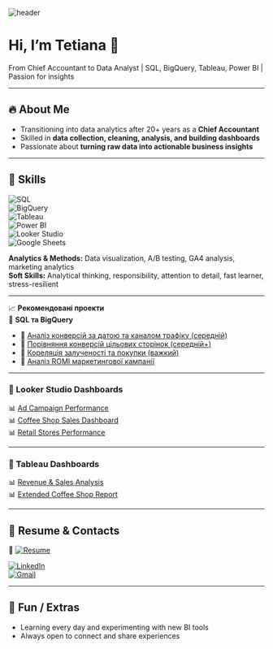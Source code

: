 ![header](https://capsule-render.vercel.app/api?type=soft&color=0:FFD700,100:1E90FF&height=200&section=header&text=Hi%2C%20I'm%20Tetiana%20👋&fontSize=40&fontColor=ffffff&animation=fadeIn)

# Hi, I’m Tetiana 👋  
From Chief Accountant to Data Analyst | SQL, BigQuery, Tableau, Power BI | Passion for insights  

---

## 🔥 About Me  
- Transitioning into data analytics after 20+ years as a **Chief Accountant**  
- Skilled in **data collection, cleaning, analysis, and building dashboards**  
- Passionate about **turning raw data into actionable business insights**  

---

## 🧰 Skills  

![SQL](https://img.shields.io/badge/SQL-336791?style=for-the-badge&logo=postgresql&logoColor=white)  
![BigQuery](https://img.shields.io/badge/BigQuery-669DF6?style=for-the-badge&logo=google-bigquery&logoColor=white)  
![Tableau](https://img.shields.io/badge/Tableau-E97627?style=for-the-badge&logo=tableau&logoColor=white)  
![Power BI](https://img.shields.io/badge/Power_BI-F2C811?style=for-the-badge&logo=powerbi&logoColor=black)  
![Looker Studio](https://img.shields.io/badge/Looker_Studio-4285F4?style=for-the-badge&logo=google&logoColor=white)  
![Google Sheets](https://img.shields.io/badge/Google_Sheets-34A853?style=for-the-badge&logo=googlesheets&logoColor=white)  

**Analytics & Methods:** Data visualization, A/B testing, GA4 analysis, marketing analytics  
**Soft Skills:** Analytical thinking, responsibility, attention to detail, fast learner, stress-resilient  

---

📈 **Рекомендовані проекти**  
🔹 **SQL та BigQuery**  
- 📌 [Аналіз конверсій за датою та каналом трафіку (середній)](https://github.com/TETIANA-TR/SQL/blob/main/conversion_analysis.sql)  
- 📌 [Порівняння конверсій цільових сторінок (середній+)](https://github.com/TETIANA-TR/SQL/commit/2007c25a3bddeaf24763cfb54d4c4ca198c8b329)  
- 📌 [Кореляція залученості та покупки (важкий)](https://github.com/TETIANA-TR/SQL/commit/05f195d825898e558ebd957c6410b9f303c94bcf)  
- 📌 [Аналіз ROMI маркетингової кампанії](https://github.com/TETIANA-TR/SQL/blob/main/ROMI%20analysis%20of%20a%20marketing%20campaign.sql)

---

### 🔷 Looker Studio Dashboards  

📊 [Ad Campaign Performance](https://lookerstudio.google.com/reporting/fdddc53c-02d7-4230-a880-9f1b367bc89a)  
📊 [Coffee Shop Sales Dashboard](https://lookerstudio.google.com/reporting/ae0d120b-84f8-4a15-8e04-fc59ea584600/page/zsvSF)  
📊 [Retail Stores Performance](https://lookerstudio.google.com/reporting/7d62e714-17c4-48cf-bb58-222281d397e4/page/QsETF)  

---

### 🔶 Tableau Dashboards  

📊 [Revenue & Sales Analysis](https://public.tableau.com/views/Book4_17467082423910/revenue_product)  
📊 [Extended Coffee Shop Report](https://lnkd.in/eTaqjTHA)  

---

## 📄 Resume & Contacts  

📌 [![Resume](https://img.shields.io/badge/Resume-PDF-red?style=for-the-badge&logo=adobeacrobatreader&logoColor=white)](https://github.com/TETIANA-TR/TETIANA-TR/blob/018ac0b3b42938c3ea376694419d7396aab6aee1/resume.pdf)  

[![LinkedIn](https://img.shields.io/badge/LinkedIn-0A66C2?style=for-the-badge&logo=linkedin&logoColor=white)](https://www.linkedin.com/)  
[![Gmail](https://img.shields.io/badge/Gmail-3608326@gmail.com-D14836?style=for-the-badge&logo=gmail&logoColor=white)](mailto:3608326@gmail.com)  

---

## 🌟 Fun / Extras  
- Learning every day and experimenting with new BI tools  
- Always open to connect and share experiences  

